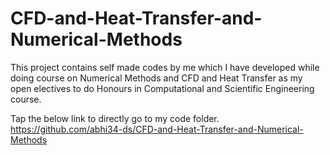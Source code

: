# CFD-and-Heat-Transfer-and-Numerical-Methods

This project contains self made codes by me which I have developed while doing course on Numerical Methods and CFD and Heat Transfer as my open electives to do Honours in Computational and Scientific Engineering course.

Tap the below link to directly go to my code folder.
https://github.com/abhi34-ds/CFD-and-Heat-Transfer-and-Numerical-Methods
